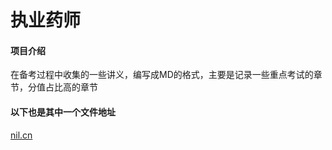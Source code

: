 # 执业药师

#### 项目介绍
在备考过程中收集的一些讲义，编写成MD的格式，主要是记录一些重点考试的章节，分值占比高的章节

#### 以下也是其中一个文件地址
[nil.cn](https://www.nli.cn/md/)